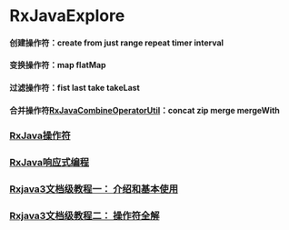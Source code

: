 # RxJavaExplore

#### 创建操作符：create from just range repeat timer interval
#### 变换操作符：map flatMap
#### 过滤操作符：fist last take takeLast
#### 合并操作符[RxJavaCombineOperatorUtil](https://github.com/zhongyao/RxJavaExplore/blob/main/app/src/main/java/com/hongri/rxjava/util/RxJavaCombineOperatorUtil.java)：concat zip merge mergeWith



### [RxJava操作符](https://mcxiaoke.gitbooks.io/rxdocs/content/operators/Create.html)
### [RxJava响应式编程](https://github.com/ReactiveX/RxJava)
### [Rxjava3文档级教程一： 介绍和基本使用](https://blog.csdn.net/LucasXu01/article/details/105279367)
### [Rxjava3文档级教程二： 操作符全解](https://blog.csdn.net/LucasXu01/article/details/105312731)